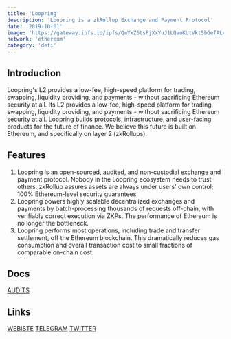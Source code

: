```yaml
---
title: 'Loopring'
description: 'Loopring is a zkRollup Exchange and Payment Protocol'
date: '2019-10-01'
image: 'https://gateway.ipfs.io/ipfs/QmYxZ6tsPjXxYuJ1LQaoKUtVkt5bGefALvvh6PBsBe8AFJ'
network: 'ethereum'
category: 'defi'
---
```


## Introduction
Loopring's L2 provides a low-fee, high-speed platform for trading, swapping, liquidity providing, and payments - without sacrificing Ethereum security at all. Its L2 provides a low-fee, high-speed platform for trading, swapping, liquidity providing, and payments - without sacrificing Ethereum security at all. Loopring builds protocols, infrastructure, and user-facing products for the future of finance. We believe this future is built on Ethereum, and specifically on layer 2 (zkRollups).

## Features
1. Loopring is an open-sourced, audited, and non-custodial exchange and payment protocol. Nobody in the Loopring ecosystem needs to trust others. zkRollup assures assets are always under users' own control; 100% Ethereum-level security guarantees.
2. Loopring powers highly scalable decentralized exchanges and payments by batch-processing thousands of requests off-chain, with verifiably correct execution via ZKPs. The performance of Ethereum is no longer the bottleneck.
3. Loopring performs most operations, including trade and transfer settlement, off the Ethereum blockchain. This dramatically reduces gas consumption and overall transaction cost to small fractions of comparable on-chain cost.

## Docs

[AUDITS](https://gateway.ipfs.io/ipfs/QmR4J1YyXnHc8iqEBvQav5XG5hFhUZZ6CpGaKpiqmt9U4f)

## Links

[WEBISTE](https://loopring.org/)
[TELEGRAM](https://t.me/loopring_en)
[TWITTER](https://twitter.com/loopringorg)